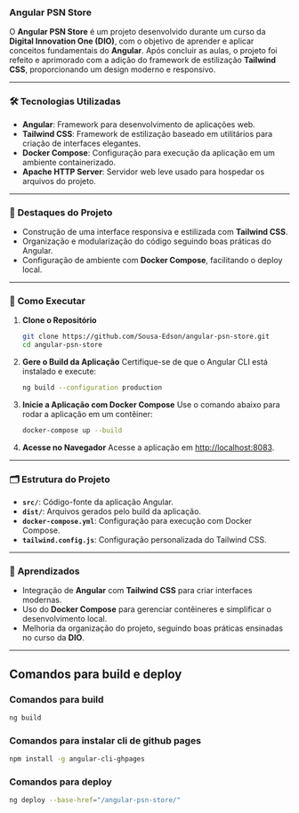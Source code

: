 ### Angular PSN Store

O **Angular PSN Store** é um projeto desenvolvido durante um curso da **Digital Innovation One (DIO)**, com o objetivo de aprender e aplicar conceitos fundamentais do **Angular**. Após concluir as aulas, o projeto foi refeito e aprimorado com a adição do framework de estilização **Tailwind CSS**, proporcionando um design moderno e responsivo.

---

### 🛠️ **Tecnologias Utilizadas**

- **Angular**: Framework para desenvolvimento de aplicações web.
- **Tailwind CSS**: Framework de estilização baseado em utilitários para criação de interfaces elegantes.
- **Docker Compose**: Configuração para execução da aplicação em um ambiente containerizado.
- **Apache HTTP Server**: Servidor web leve usado para hospedar os arquivos do projeto.

---

### 🌟 **Destaques do Projeto**

- Construção de uma interface responsiva e estilizada com **Tailwind CSS**.
- Organização e modularização do código seguindo boas práticas do Angular.
- Configuração de ambiente com **Docker Compose**, facilitando o deploy local.

---

### 🚀 **Como Executar**

1. **Clone o Repositório**

   ```bash
   git clone https://github.com/Sousa-Edson/angular-psn-store.git
   cd angular-psn-store
   ```

2. **Gere o Build da Aplicação**
   Certifique-se de que o Angular CLI está instalado e execute:

   ```bash
   ng build --configuration production
   ```

3. **Inicie a Aplicação com Docker Compose**
   Use o comando abaixo para rodar a aplicação em um contêiner:

   ```bash
   docker-compose up --build
   ```

4. **Acesse no Navegador**
   Acesse a aplicação em [http://localhost:8083](http://localhost:8083).

---

### 🗂️ **Estrutura do Projeto**

- **`src/`**: Código-fonte da aplicação Angular.
- **`dist/`**: Arquivos gerados pelo build da aplicação.
- **`docker-compose.yml`**: Configuração para execução com Docker Compose.
- **`tailwind.config.js`**: Configuração personalizada do Tailwind CSS.

---

### 📘 **Aprendizados**

- Integração de **Angular** com **Tailwind CSS** para criar interfaces modernas.
- Uso do **Docker Compose** para gerenciar contêineres e simplificar o desenvolvimento local.
- Melhoria da organização do projeto, seguindo boas práticas ensinadas no curso da **DIO**.

---

## Comandos para build e deploy

### Comandos para build

```bash
ng build
```

### Comandos para instalar cli de github pages

```bash
npm install -g angular-cli-ghpages
```

### Comandos para deploy

```bash
ng deploy --base-href="/angular-psn-store/"
```
